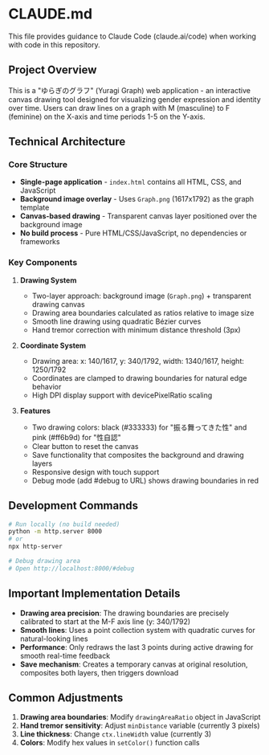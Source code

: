 # CLAUDE.md

This file provides guidance to Claude Code (claude.ai/code) when working with code in this repository.

## Project Overview

This is a "ゆらぎのグラフ" (Yuragi Graph) web application - an interactive canvas drawing tool designed for visualizing gender expression and identity over time. Users can draw lines on a graph with M (masculine) to F (feminine) on the X-axis and time periods 1-5 on the Y-axis.

## Technical Architecture

### Core Structure
- **Single-page application** - `index.html` contains all HTML, CSS, and JavaScript
- **Background image overlay** - Uses `Graph.png` (1617x1792) as the graph template
- **Canvas-based drawing** - Transparent canvas layer positioned over the background image
- **No build process** - Pure HTML/CSS/JavaScript, no dependencies or frameworks

### Key Components

1. **Drawing System**
   - Two-layer approach: background image (`Graph.png`) + transparent drawing canvas
   - Drawing area boundaries calculated as ratios relative to image size
   - Smooth line drawing using quadratic Bézier curves
   - Hand tremor correction with minimum distance threshold (3px)

2. **Coordinate System**
   - Drawing area: x: 140/1617, y: 340/1792, width: 1340/1617, height: 1250/1792
   - Coordinates are clamped to drawing boundaries for natural edge behavior
   - High DPI display support with devicePixelRatio scaling

3. **Features**
   - Two drawing colors: black (#333333) for "振る舞ってきた性" and pink (#ff6b9d) for "性自認"
   - Clear button to reset the canvas
   - Save functionality that composites the background and drawing layers
   - Responsive design with touch support
   - Debug mode (add #debug to URL) shows drawing boundaries in red

## Development Commands

```bash
# Run locally (no build needed)
python -m http.server 8000
# or
npx http-server

# Debug drawing area
# Open http://localhost:8000/#debug
```

## Important Implementation Details

- **Drawing area precision**: The drawing boundaries are precisely calibrated to start at the M-F axis line (y: 340/1792)
- **Smooth lines**: Uses a point collection system with quadratic curves for natural-looking lines
- **Performance**: Only redraws the last 3 points during active drawing for smooth real-time feedback
- **Save mechanism**: Creates a temporary canvas at original resolution, composites both layers, then triggers download

## Common Adjustments

1. **Drawing area boundaries**: Modify `drawingAreaRatio` object in JavaScript
2. **Hand tremor sensitivity**: Adjust `minDistance` variable (currently 3 pixels)
3. **Line thickness**: Change `ctx.lineWidth` value (currently 3)
4. **Colors**: Modify hex values in `setColor()` function calls
